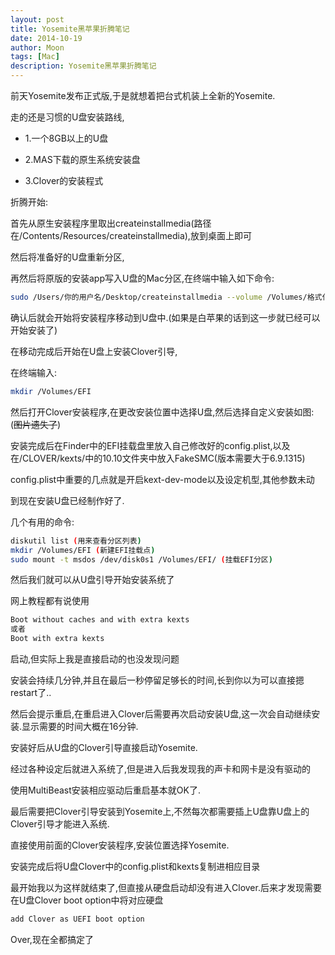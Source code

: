 ```yaml
---
layout: post
title: Yosemite黑苹果折腾笔记
date: 2014-10-19
author: Moon
tags: [Mac]
description: Yosemite黑苹果折腾笔记
---
```


前天Yosemite发布正式版,于是就想着把台式机装上全新的Yosemite.

走的还是习惯的U盘安装路线,

* 1.一个8GB以上的U盘

* 2.MAS下载的原生系统安装盘

* 3.Clover的安装程式

折腾开始:

首先从原生安装程序里取出createinstallmedia(路径在/Contents/Resources/createinstallmedia),放到桌面上即可

然后将准备好的U盘重新分区,

再然后将原版的安装app写入U盘的Mac分区,在终端中输入如下命令:
```bash
sudo /Users/你的用户名/Desktop/createinstallmedia --volume /Volumes/格式化时U盘的名称 --applicationpath /Applications/Install\ OS\ X\ Yosemite.app [--force]
```
确认后就会开始将安装程序移动到U盘中.(如果是白苹果的话到这一步就已经可以开始安装了)

在移动完成后开始在U盘上安装Clover引导,

在终端输入:
```bash
mkdir /Volumes/EFI
```
然后打开Clover安装程序,在更改安装位置中选择U盘,然后选择自定义安装如图:(~~图片遗失了~~)

安装完成后在Finder中的EFI挂载盘里放入自己修改好的config.plist,以及在/CLOVER/kexts/中的10.10文件夹中放入FakeSMC(版本需要大于6.9.1315)

config.plist中重要的几点就是开启kext-dev-mode以及设定机型,其他参数未动

到现在安装U盘已经制作好了.

几个有用的命令:
```bash
diskutil list (用来查看分区列表)
mkdir /Volumes/EFI (新建EFI挂载点)
sudo mount -t msdos /dev/disk0s1 /Volumes/EFI/ (挂载EFI分区)
```
然后我们就可以从U盘引导开始安装系统了

网上教程都有说使用
```bash
Boot without caches and with extra kexts
或者
Boot with extra kexts
```
启动,但实际上我是直接启动的也没发现问题

安装会持续几分钟,并且在最后一秒停留足够长的时间,长到你以为可以直接摁restart了..

然后会提示重启,在重启进入Clover后需要再次启动安装U盘,这一次会自动继续安装.显示需要的时间大概在16分钟.

安装好后从U盘的Clover引导直接启动Yosemite.

经过各种设定后就进入系统了,但是进入后我发现我的声卡和网卡是没有驱动的

使用MultiBeast安装相应驱动后重启基本就OK了.

最后需要把Clover引导安装到Yosemite上,不然每次都需要插上U盘靠U盘上的Clover引导才能进入系统.

直接使用前面的Clover安装程序,安装位置选择Yosemite.

安装完成后将U盘Clover中的config.plist和kexts复制进相应目录

最开始我以为这样就结束了,但直接从硬盘启动却没有进入Clover.后来才发现需要在U盘Clover boot option中将对应硬盘
```bash
add Clover as UEFI boot option
```
Over,现在全都搞定了